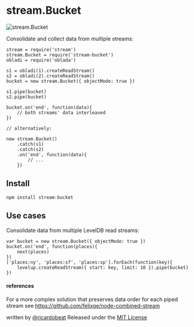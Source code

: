 stream.Bucket
=============

![stream.Bucket](http://i.imgur.com/9KjTx8i.png)

Consolidate and collect data from multiple streams:

    stream = require('stream')
    stream.Bucket = require('stream-bucket')
    obladi = require('oblada')

    s1 = obladi(1).createReadStream()
    s2 = obladi(2).createReadStream()
    bucket = new stream.Bucket({ objectMode: true })

    s1.pipe(bucket)
    s2.pipe(bucket)

    bucket.on('end', function(data){
        // both streams' data interleaved
    })

    // alternatively:

    new stream.Bucket()
        .catch(s1)
        .catch(s2)
        .on('end', function(data){
            // ...
        })

Install
-------

`npm install stream-bucket`

Use cases
---------

Consolidate data from multiple LevelDB read streams:

    var bucket = new stream.Bucket({ objectMode: true })
    bucket.on('end', function(places){
        next(places)
    })
    ['places:ny', 'places:sf', 'places:sp'].forEach(function(key){
        levelup.createReadStream({ start: key, limit: 10 }).pipe(bucket)
    })

#### references

For a more complex solution that preserves data order for each piped stream see https://github.com/felixge/node-combined-stream

written by [@ricardobeat](http://twitter.com/ricardobeat)
Released under the [MIT License](http://ricardo.mit-license.org)
